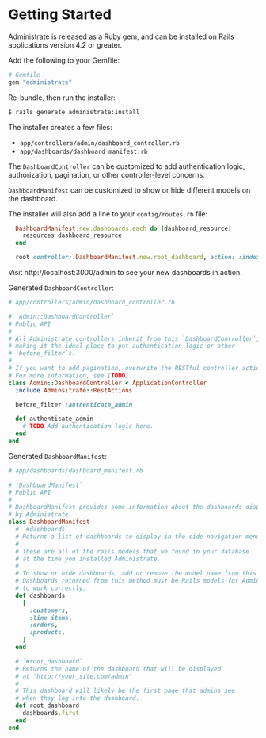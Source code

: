 # Getting Started

Administrate is released as a Ruby gem, and can be installed on Rails
applications version 4.2 or greater.

Add the following to your Gemfile:

```ruby
# Gemfile
gem "administrate"
```

Re-bundle, then run the installer:

```bash
$ rails generate administrate:install
```

The installer creates a few files:

- `app/controllers/admin/dashboard_controller.rb`
- `app/dashboards/dashboard_manifest.rb`

The `DashboardController` can be customized to add authentication logic,
authorization, pagination, or other controller-level concerns.

`DashboardManifest` can be customized to show or hide
different models on the dashboard.

The installer will also add a line to your `config/routes.rb` file:

```ruby
  DashboardManifest.new.dashboards.each do |dashboard_resource|
    resources dashboard_resource
  end

  root controller: DashboardManifest.new.root_dashboard, action: :index
```

Visit http://localhost:3000/admin to see your new dashboards in action.

Generated `DashboardController`:

```ruby
# app/controllers/admin/dashboard_controller.rb

# `Admin::DashboardController`
# Public API
#
# All Administrate controllers inherit from this `DashboardController`,
# making it the ideal place to put authentication logic or other
# `before_filter`s.
#
# If you want to add pagination, overwrite the RESTful controller actions.
# For more information, see [TODO].
class Admin::DashboardController < ApplicationController
  include Adminsitrate::RestActions

  before_filter :authenticate_admin

  def authenticate_admin
    # TODO Add authentication logic here.
  end
end
```

Generated `DashboardManifest`:

```ruby
# app/dashboards/dashboard_manifest.rb

# `DashboardManifest`
# Public API
#
# DashboardManifest provides some information about the dashboards displayed
# by Administrate.
class DashboardManifest
  # `#dashboards`
  # Returns a list of dashboards to display in the side navigation menu
  #
  # These are all of the rails models that we found in your database
  # at the time you installed Administrate.
  #
  # To show or hide dashboards, add or remove the model name from this list.
  # Dashboards returned from this method must be Rails models for Administrate
  # to work correctly.
  def dashboards
    [
      :customers,
      :line_items,
      :orders,
      :products,
    ]
  end

  # `#root_dashboard`
  # Returns the name of the dashboard that will be displayed
  # at "http://your_site.com/admin"
  #
  # This dashboard will likely be the first page that admins see
  # when they log into the dashboard.
  def root_dashboard
    dashboards.first
  end
end
```

